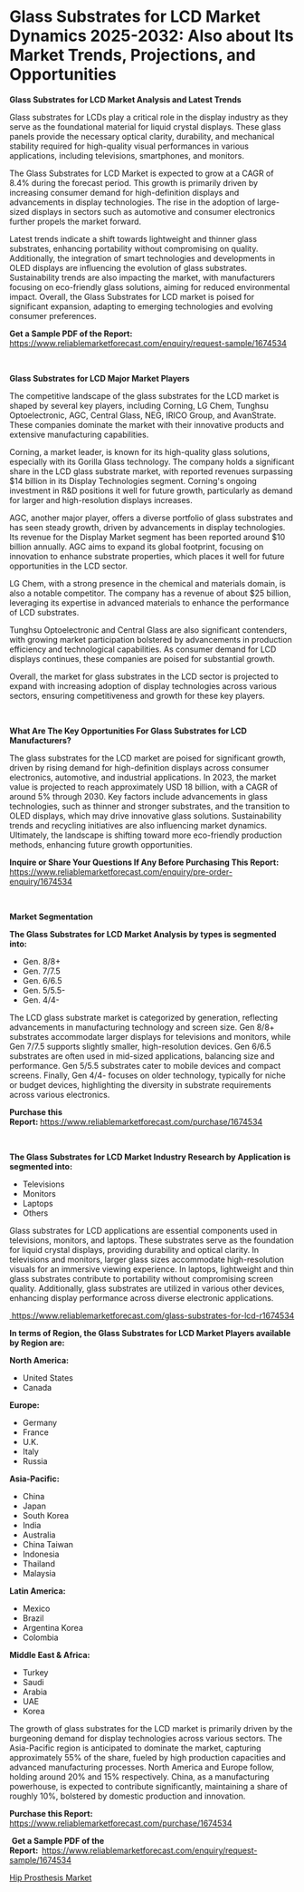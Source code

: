 <p><h1>Glass Substrates for LCD Market Dynamics 2025-2032: Also about Its Market Trends, Projections, and Opportunities</h1></p><p><strong>Glass Substrates for LCD Market Analysis and Latest Trends</strong></p>
<p><p>Glass substrates for LCDs play a critical role in the display industry as they serve as the foundational material for liquid crystal displays. These glass panels provide the necessary optical clarity, durability, and mechanical stability required for high-quality visual performances in various applications, including televisions, smartphones, and monitors. </p><p>The Glass Substrates for LCD Market is expected to grow at a CAGR of 8.4% during the forecast period. This growth is primarily driven by increasing consumer demand for high-definition displays and advancements in display technologies. The rise in the adoption of large-sized displays in sectors such as automotive and consumer electronics further propels the market forward.</p><p>Latest trends indicate a shift towards lightweight and thinner glass substrates, enhancing portability without compromising on quality. Additionally, the integration of smart technologies and developments in OLED displays are influencing the evolution of glass substrates. Sustainability trends are also impacting the market, with manufacturers focusing on eco-friendly glass solutions, aiming for reduced environmental impact. Overall, the Glass Substrates for LCD market is poised for significant expansion, adapting to emerging technologies and evolving consumer preferences.</p></p>
<p><strong>Get a Sample PDF of the Report:&nbsp;</strong> <a href="https://www.reliablemarketforecast.com/enquiry/request-sample/1674534?utm_campaign=3549&utm_medium=2&utm_source=Github&utm_content=ia&utm_term=25032025&utm_id=glass-substrates-for-lcd">https://www.reliablemarketforecast.com/enquiry/request-sample/1674534</a></p>
<p>&nbsp;</p>
<p><strong>Glass Substrates for LCD Major Market Players</strong></p>
<p><p>The competitive landscape of the glass substrates for the LCD market is shaped by several key players, including Corning, LG Chem, Tunghsu Optoelectronic, AGC, Central Glass, NEG, IRICO Group, and AvanStrate. These companies dominate the market with their innovative products and extensive manufacturing capabilities.</p><p>Corning, a market leader, is known for its high-quality glass solutions, especially with its Gorilla Glass technology. The company holds a significant share in the LCD glass substrate market, with reported revenues surpassing $14 billion in its Display Technologies segment. Corning's ongoing investment in R&D positions it well for future growth, particularly as demand for larger and high-resolution displays increases.</p><p>AGC, another major player, offers a diverse portfolio of glass substrates and has seen steady growth, driven by advancements in display technologies. Its revenue for the Display Market segment has been reported around $10 billion annually. AGC aims to expand its global footprint, focusing on innovation to enhance substrate properties, which places it well for future opportunities in the LCD sector.</p><p>LG Chem, with a strong presence in the chemical and materials domain, is also a notable competitor. The company has a revenue of about $25 billion, leveraging its expertise in advanced materials to enhance the performance of LCD substrates.</p><p>Tunghsu Optoelectronic and Central Glass are also significant contenders, with growing market participation bolstered by advancements in production efficiency and technological capabilities. As consumer demand for LCD displays continues, these companies are poised for substantial growth.</p><p>Overall, the market for glass substrates in the LCD sector is projected to expand with increasing adoption of display technologies across various sectors, ensuring competitiveness and growth for these key players.</p></p>
<p>&nbsp;</p>
<p><strong>What Are The Key Opportunities For Glass Substrates for LCD Manufacturers?</strong></p>
<p><p>The glass substrates for the LCD market are poised for significant growth, driven by rising demand for high-definition displays across consumer electronics, automotive, and industrial applications. In 2023, the market value is projected to reach approximately USD 18 billion, with a CAGR of around 5% through 2030. Key factors include advancements in glass technologies, such as thinner and stronger substrates, and the transition to OLED displays, which may drive innovative glass solutions. Sustainability trends and recycling initiatives are also influencing market dynamics. Ultimately, the landscape is shifting toward more eco-friendly production methods, enhancing future growth opportunities.</p></p>
<p><strong>Inquire or Share Your Questions If Any Before Purchasing This Report:</strong> <a href="https://www.reliablemarketforecast.com/enquiry/pre-order-enquiry/1674534?utm_campaign=3549&utm_medium=2&utm_source=Github&utm_content=ia&utm_term=25032025&utm_id=glass-substrates-for-lcd">https://www.reliablemarketforecast.com/enquiry/pre-order-enquiry/1674534</a></p>
<p>&nbsp;</p>
<p><strong>Market Segmentation</strong></p>
<p><strong>The Glass Substrates for LCD Market Analysis by types is segmented into:</strong></p>
<p><ul><li>Gen. 8/8+</li><li>Gen. 7/7.5</li><li>Gen. 6/6.5</li><li>Gen. 5/5.5-</li><li>Gen. 4/4-</li></ul></p>
<p><p>The LCD glass substrate market is categorized by generation, reflecting advancements in manufacturing technology and screen size. Gen 8/8+ substrates accommodate larger displays for televisions and monitors, while Gen 7/7.5 supports slightly smaller, high-resolution devices. Gen 6/6.5 substrates are often used in mid-sized applications, balancing size and performance. Gen 5/5.5 substrates cater to mobile devices and compact screens. Finally, Gen 4/4- focuses on older technology, typically for niche or budget devices, highlighting the diversity in substrate requirements across various electronics.</p></p>
<p><strong>Purchase this Report:&nbsp;</strong><a href="https://www.reliablemarketforecast.com/purchase/1674534?utm_campaign=3549&utm_medium=2&utm_source=Github&utm_content=ia&utm_term=25032025&utm_id=glass-substrates-for-lcd">https://www.reliablemarketforecast.com/purchase/1674534</a></p>
<p>&nbsp;</p>
<p><strong>The Glass Substrates for LCD Market Industry Research by Application is segmented into:</strong></p>
<p><ul><li>Televisions</li><li>Monitors</li><li>Laptops</li><li>Others</li></ul></p>
<p><p>Glass substrates for LCD applications are essential components used in televisions, monitors, and laptops. These substrates serve as the foundation for liquid crystal displays, providing durability and optical clarity. In televisions and monitors, larger glass sizes accommodate high-resolution visuals for an immersive viewing experience. In laptops, lightweight and thin glass substrates contribute to portability without compromising screen quality. Additionally, glass substrates are utilized in various other devices, enhancing display performance across diverse electronic applications.</p></p>
<p><a href="https://www.reliablemarketforecast.com/glass-substrates-for-lcd-r1674534?utm_campaign=3549&utm_medium=2&utm_source=Github&utm_content=ia&utm_term=25032025&utm_id=glass-substrates-for-lcd">&nbsp;https://www.reliablemarketforecast.com/glass-substrates-for-lcd-r1674534</a></p>
<p><strong>In terms of Region, the Glass Substrates for LCD Market Players available by Region are:</strong></p>
<p>
    <p> <strong> North America: </strong>
        <ul>
            <li>United States</li>
            <li>Canada</li>
        </ul>
        </p> 
    <p> <strong> Europe: </strong>
        <ul>
            <li>Germany</li>
            <li>France</li>
            <li>U.K.</li>
            <li>Italy</li>
            <li>Russia</li>
        </ul>
        </p> 
    <p> <strong> Asia-Pacific: </strong>
        <ul>
            <li>China</li>
            <li>Japan</li>
            <li>South Korea</li>
            <li>India</li>
            <li>Australia</li>
            <li>China Taiwan</li>
            <li>Indonesia</li>
            <li>Thailand</li>
            <li>Malaysia</li>
        </ul>
        </p> 
    <p> <strong> Latin America: </strong>
        <ul>
            <li>Mexico</li>
            <li>Brazil</li>
            <li>Argentina Korea</li>
            <li>Colombia</li>
        </ul>
        </p> 
    <p> <strong> Middle East & Africa: </strong>
        <ul>
            <li>Turkey</li>
            <li>Saudi</li>
            <li>Arabia</li>
            <li>UAE</li>
            <li>Korea</li>
        </ul>
    </p>
    </p>
<p><p>The growth of glass substrates for the LCD market is primarily driven by the burgeoning demand for display technologies across various sectors. The Asia-Pacific region is anticipated to dominate the market, capturing approximately 55% of the share, fueled by high production capacities and advanced manufacturing processes. North America and Europe follow, holding around 20% and 15% respectively. China, as a manufacturing powerhouse, is expected to contribute significantly, maintaining a share of roughly 10%, bolstered by domestic production and innovation.</p></p>
<p><strong>Purchase this Report: </strong><a href="https://www.reliablemarketforecast.com/purchase/1674534?utm_campaign=3549&utm_medium=2&utm_source=Github&utm_content=ia&utm_term=25032025&utm_id=glass-substrates-for-lcd">https://www.reliablemarketforecast.com/purchase/1674534</a></p>
<p>&nbsp;<strong>Get a Sample PDF of the Report:&nbsp;&nbsp;</strong><a href="https://www.reliablemarketforecast.com/enquiry/request-sample/1674534?utm_campaign=3549&utm_medium=2&utm_source=Github&utm_content=ia&utm_term=25032025&utm_id=glass-substrates-for-lcd">https://www.reliablemarketforecast.com/enquiry/request-sample/1674534</a></p>
<p><strong></strong></p>
<p><p><a href="https://github.com/cachaskluwe/Market-Research-Report-List-1/blob/main/hip-prosthesis-market.md?utm_campaign=3549&utm_medium=2&utm_source=Github&utm_content=ia&utm_term=25032025&utm_id=glass-substrates-for-lcd">Hip Prosthesis Market</a></p></p>